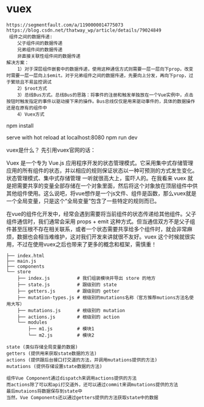 # vuex
```
https://segmentfault.com/a/1190000014775073
https://blog.csdn.net/thatway_wp/article/details/79024849
 组件之间的数据传递:
    父子组件间的数据传递
    兄弟组件间的数据传递
    非直接关联性组件间的数据传递
解决方案：
    1）对于深层组件嵌套中的数据传递，使用这种通信方式则需要一层一层向下prop，改变时需要一层一层向上$emit。对于兄弟组件之间的数据传递，先要向上分发，再向下prop，过于繁琐且不易监控调试
    2）$root方式
    3）总线Bus方式。总线Bus的思路：将事件的注册和触发单独放在一个Vue实例中，点击按钮时触发指定的事件以驱动接下来的操作。Bus总线仅仅是用来驱动事件的，具体的数据操作还是在原有的组件中
    4）Vuex方式
 ```
npm install

serve with hot reload at localhost:8080
npm run dev

vuex是什么？
先引用vuex官网的话：

Vuex 是一个专为 Vue.js 应用程序开发的状态管理模式。它采用集中式存储管理应用的所有组件的状态，并以相应的规则保证状态以一种可预测的方式发生变化。
状态管理模式、集中式存储管理 一听就很高大上，蛮吓人的。在我看来 vuex 就是把需要共享的变量全部存储在一个对象里面，然后将这个对象放在顶层组件中供其他组件使用。这么说吧，将vue想作是一个js文件、组件是函数，那么vuex就是一个全局变量，只是这个“全局变量”包含了一些特定的规则而已。

在vue的组件化开发中，经常会遇到需要将当前组件的状态传递给其他组件。父子组件通信时，我们通常会采用 props + emit 这种方式。但当通信双方不是父子组件甚至压根不存在相关联系，或者一个状态需要共享给多个组件时，就会非常麻烦，数据也会相当难维护，这对我们开发来讲就很不友好。vuex 这个时候就很实用，不过在使用vuex之后也带来了更多的概念和框架，需慎重！

```
├── index.html
├── main.js
├── components
└── store
    ├── index.js          # 我们组装模块并导出 store 的地方
    ├── state.js          # 跟级别的 state
    ├── getters.js        # 跟级别的 getter
    ├── mutation-types.js # 根级别的mutations名称（官方推荐mutions方法名使用大写）
    ├── mutations.js      # 根级别的 mutation
    ├── actions.js        # 根级别的 action
    └── modules
        ├── m1.js         # 模块1
        └── m2.js         # 模块2
```
```
state (类似存储全局变量的数据)
getters (提供用来获取state数据的方法)
actions (提供跟后台接口打交道的方法，并调用mutations提供的方法)
mutations (提供存储设置state数据的方法)

组件Vue Component通过dispatch来调用actions提供的方法
而actions除了可以和api打交道外，还可以通过commit来调mutations提供的方法
最后mutaions将数据保存到state中
当然，Vue Components还以通过getters提供的方法获取state中的数据
```
